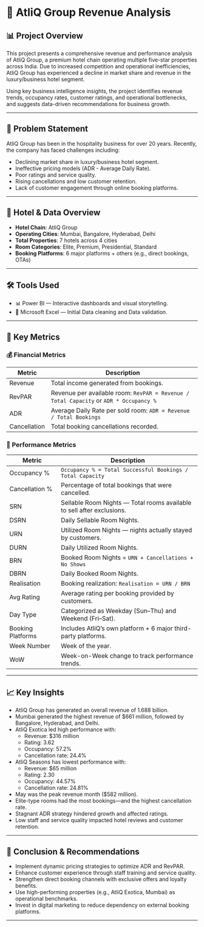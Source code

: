 # 🏨 AtliQ Group Revenue Analysis

## 📊 Project Overview

This project presents a comprehensive revenue and performance analysis of AtliQ Group, a premium hotel chain operating multiple five-star properties across India. Due to increased competition and operational inefficiencies, AtliQ Group has experienced a decline in market share and revenue in the luxury/business hotel segment.

Using key business intelligence insights, the project identifies revenue trends, occupancy rates, customer ratings, and operational bottlenecks, and suggests data-driven recommendations for business growth.

---

## 🧩 Problem Statement

AtliQ Group has been in the hospitality business for over 20 years. Recently, the company has faced challenges including:

- Declining market share in luxury/business hotel segment.
- Ineffective pricing models (ADR - Average Daily Rate).
- Poor ratings and service quality.
- Rising cancellations and low customer retention.
- Lack of customer engagement through online booking platforms.

---

## 🏨 Hotel & Data Overview

- **Hotel Chain**: AtliQ Group  
- **Operating Cities**: Mumbai, Bangalore, Hyderabad, Delhi  
- **Total Properties**: 7 hotels across 4 cities  
- **Room Categories**: Elite, Premium, Presidential, Standard  
- **Booking Platforms**: 6 major platforms + others (e.g., direct bookings, OTAs)

---

## 🛠️ Tools Used

- 📊 Power BI — Interactive dashboards and visual storytelling.
- 📑 Microsoft Excel — Initial Data cleaning and Data validation.

---

## 📌 Key Metrics

### 💰 Financial Metrics

| Metric         | Description |
|----------------|-------------|
| Revenue        | Total income generated from bookings. |
| RevPAR         | Revenue per available room: `RevPAR = Revenue / Total Capacity` or `ADR * Occupancy %` |
| ADR            | Average Daily Rate per sold room: `ADR = Revenue / Total Bookings` |
| Cancellation   | Total booking cancellations recorded. |

### 🚪 Performance Metrics

| Metric         | Description |
|----------------|-------------|
| Occupancy %    | `Occupancy % = Total Successful Bookings / Total Capacity` |
| Cancellation % | Percentage of total bookings that were cancelled. |
| SRN            | Sellable Room Nights — Total rooms available to sell after exclusions. |
| DSRN           | Daily Sellable Room Nights. |
| URN            | Utilized Room Nights — nights actually stayed by customers. |
| DURN           | Daily Utilized Room Nights. |
| BRN            | Booked Room Nights = `URN + Cancellations + No Shows` |
| DBRN           | Daily Booked Room Nights. |
| Realisation    | Booking realization: `Realisation = URN / BRN` |
| Avg Rating     | Average rating per booking provided by customers. |
| Day Type       | Categorized as Weekday (Sun–Thu) and Weekend (Fri–Sat). |
| Booking Platforms | Includes AtliQ’s own platform + 6 major third-party platforms. |
| Week Number    | Week of the year. |
| WoW            | Week-on-Week change to track performance trends. |

---

## 📈 Key Insights
- AtliQ Group has generated an overall revenue of 1.688 billion.
- Mumbai generated the highest revenue of $661 million, followed by Bangalore, Hyderabad, and Delhi.
- AtliQ Exotica led high performance with:
  - Revenue: $316 million
  - Rating: 3.62
  - Occupancy: 57.2%
  - Cancellation rate: 24.4%
- AtliQ Seasons has lowest performance with:
  - Revenue: $65 million
  - Rating: 2.30
  - Occupancy: 44.57%
  - Cancellation rate: 24.81%
- May was the peak revenue month ($582 million).
- Elite-type rooms had the most bookings—and the highest cancellation rate.
- Stagnant ADR strategy hindered growth and affected ratings.
- Low staff and service quality impacted hotel reviews and customer retention.

---

## 🧠 Conclusion & Recommendations

- Implement dynamic pricing strategies to optimize ADR and RevPAR.
- Enhance customer experience through staff training and service quality.
- Strengthen direct booking channels with exclusive offers and loyalty benefits.
- Use high-performing properties (e.g., AtliQ Exotica, Mumbai) as operational benchmarks.
- Invest in digital marketing to reduce dependency on external booking platforms.

---






